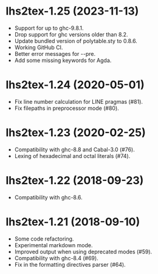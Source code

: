 # lhs2tex-1.25 (2023-11-13)

- Support for up to ghc-9.8.1.
- Drop support for ghc versions older than 8.2.
- Update bundled version of polytable.sty to 0.8.6.
- Working GitHub CI.
- Better error messages for --pre.
- Add some missing keywords for Agda.

# lhs2tex-1.24 (2020-05-01)

- Fix line number calculation for LINE pragmas (#81).
- Fix filepaths in preprocessor mode (#80).

# lhs2tex-1.23 (2020-02-25)

- Compatibility with ghc-8.8 and Cabal-3.0 (#76).
- Lexing of hexadecimal and octal literals (#74).

# lhs2tex-1.22 (2018-09-23)

- Compatibility with ghc-8.6.

# lhs2tex-1.21 (2018-09-10)

- Some code refactoring.
- Experimental markdown mode.
- Improved output when using deprecated modes (#59).
- Compatibility with ghc-8.4 (#69).
- Fix in the formatting directives parser (#64).

